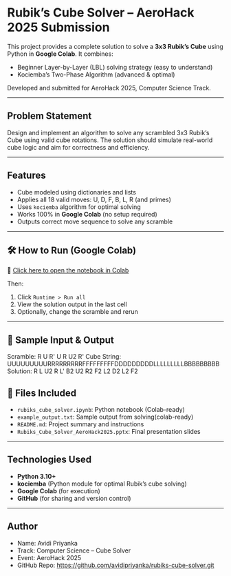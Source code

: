 #  Rubik’s Cube Solver – AeroHack 2025 Submission

This project provides a complete solution to solve a **3x3 Rubik’s Cube** using Python in **Google Colab**. It combines:
* Beginner Layer-by-Layer (LBL) solving strategy (easy to understand)
* Kociemba’s Two-Phase Algorithm (advanced & optimal)

Developed and submitted for AeroHack 2025, Computer Science Track.

---

##  Problem Statement

Design and implement an algorithm to solve any scrambled 3x3 Rubik’s Cube using valid cube rotations. The solution should simulate real-world cube logic and aim for correctness and efficiency.

---

##  Features

- Cube modeled using dictionaries and lists
- Applies all 18 valid moves: U, D, F, B, L, R (and primes)
- Uses `kociemba` algorithm for optimal solving
- Works 100% in **Google Colab** (no setup required)
- Outputs correct move sequence to solve any scramble

---

## 🛠️ How to Run (Google Colab)

🔗 [Click here to open the notebook in Colab](https://colab.research.google.com/github/avidipriyanka/rubiks-cube-solver/blob/main/rubiks_cube_solver.ipynb)

Then:

1. Click `Runtime > Run all`
2. View the solution output in the last cell
3. Optionally, change the scramble and rerun

---

## 🧪 Sample Input & Output
Scramble: R U R' U R U2 R'
Cube String: UUUUUUUUURRRRRRRRRFFFFFFFFFDDDDDDDDDLLLLLLLLLBBBBBBBBB
Solution: R L U2 R L' B2 U2 R2 F2 L2 D2 L2 F2
## 📁 Files Included

- `rubiks_cube_solver.ipynb`: Python notebook (Colab-ready)
- `example_output.txt`: Sample output from solving(colab-ready)
- `README.md`: Project summary and instructions
- `Rubiks_Cube_Solver_AeroHack2025.pptx`: Final presentation slides

---

##  Technologies Used

- **Python 3.10+**
- **kociemba** (Python module for optimal Rubik’s cube solving)
- **Google Colab** (for execution)
- **GitHub** (for sharing and version control)

---

##  Author

- Name: Avidi Priyanka  
- Track: Computer Science – Cube Solver  
- Event: AeroHack 2025  
- GitHub Repo: https://github.com/avidipriyanka/rubiks-cube-solver.git



